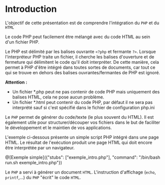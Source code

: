# Introduction

L'objectif de cette présentation est de comprendre l'intégration du `PHP` et du `HTML` 

Le code PHP peut facilement être mélangé avec du code HTML au sein d'un fichier PHP.

Le PHP est délimité par les balises ouvrante `<?php` et fermante `?>`. Lorsque l'interpréteur PHP traite un fichier, il cherche les balises d'ouverture et de fermeture qui délimitent le code qu'il doit interpréter. De cette manière, cela permet à PHP d'être intégré dans toutes sortes de documents, car tout ce qui se trouve en dehors des balises ouvrantes/fermantes de PHP est ignoré.

**Attention :**
- Un fichier *.php peut ne pas contenir de code PHP mais uniquement des balises HTML, cela ne pose aucun problème.
- Un fichier *.html peut contenir du code PHP, par défaut il ne sera pas interprété sauf si c'est spécifié dans le fichier de configuration php.ini

Le `PHP` permet de générer du code/texte (le plus souvent du HTML). Il est également utile pour structurer/découper vos fichiers dans le but de faciliter le développement et le maintien de vos applications.

L'exemple ci-dessous présente un simple script PHP intégré dans une page HTML. Le résultat de l'exécution produit une page HTML qui doit encore être interprétée par un navigateur.

@[Exemple simple]({"stubs": ["exemple_intro.php"], "command": "/bin/bash run.sh exemple_intro.php"})

Le `PHP` a servi à générer un document `HTML`. L'instruction d'affichage (`echo`, `printf`,...) du `PHP` "écrit" le code `HTML`.

